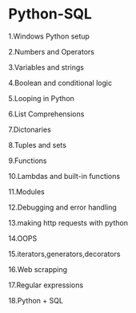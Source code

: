 # Python-SQL

1.Windows Python setup

2.Numbers and Operators

3.Variables and strings

4.Boolean and conditional logic

5.Looping in Python

6.List Comprehensions

7.Dictonaries

8.Tuples and sets

9.Functions 

10.Lambdas and built-in functions

11.Modules

12.Debugging and error handling

13.making http requests with python

14.OOPS

15.iterators,generators,decorators

16.Web scrapping

17.Regular expressions

18.Python + SQL
